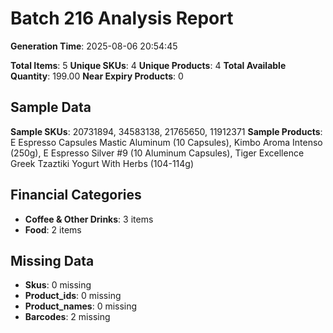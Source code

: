 # Batch 216 Analysis Report

**Generation Time**: 2025-08-06 20:54:45

**Total Items**: 5
**Unique SKUs**: 4
**Unique Products**: 4
**Total Available Quantity**: 199.00
**Near Expiry Products**: 0

## Sample Data
**Sample SKUs**: 20731894, 34583138, 21765650, 11912371
**Sample Products**: E Espresso Capsules Mastic Aluminum (10 Capsules), Kimbo Aroma Intenso (250g), E Espresso Silver #9 (10 Aluminum Capsules), Tiger Excellence Greek Tzaztiki Yogurt With Herbs (104-114g)

## Financial Categories
- **Coffee & Other Drinks**: 3 items
- **Food**: 2 items

## Missing Data
- **Skus**: 0 missing
- **Product_ids**: 0 missing
- **Product_names**: 0 missing
- **Barcodes**: 2 missing
